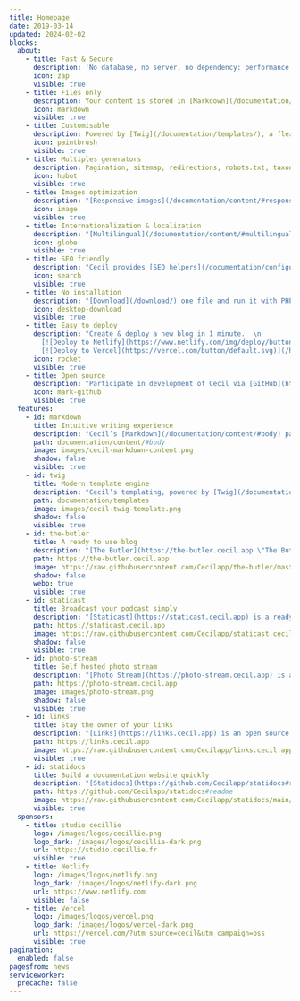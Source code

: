 ```yaml
---
title: Homepage
date: 2019-03-14
updated: 2024-02-02
blocks:
  about:
    - title: Fast & Secure
      description: 'No database, no server, no dependency: performance and security.'
      icon: zap
      visible: true
    - title: Files only
      description: Your content is stored in [Markdown](/documentation/content/#body) flat files with a [front matter](/documentation/content/#front-matter).
      icon: markdown
      visible: true
    - title: Customisable
      description: Powered by [Twig](/documentation/templates/), a flexible template engine, with [themes](/themes/) support.
      icon: paintbrush
      visible: true
    - title: Multiples generators
      description: Pagination, sitemap, redirections, robots.txt, taxonomies, RSS are generated automatically.
      icon: hubot
      visible: true
    - title: Images optimization
      description: "[Responsive images](/documentation/content/#responsive) are generated automatically, converted to [WebP](/documentation/content/#webp) and [compressed](/documentation/configuration/#assets) to reduce load time."
      icon: image
      visible: true
    - title: Internationalization & localization
      description: "[Multilingual](/documentation/content/#multilingual) capabilities with content localization and templates translation."
      icon: globe
      visible: true
    - title: SEO friendly
      description: "Cecil provides [SEO helpers](/documentation/configuration/#metatags) to generate Open Graph meta tags, structured data and more."
      icon: search
      visible: true
    - title: No installation
      description: "[Download](/download/) one file and run it with PHP."
      icon: desktop-download
      visible: true
    - title: Easy to deploy
      description: "Create & deploy a new blog in 1 minute.  \n
        [![Deploy to Netlify](https://www.netlify.com/img/deploy/button.svg)](/hosting/netlify/deploy/ \"Deploy to Netlify\") 
        [![Deploy to Vercel](https://vercel.com/button/default.svg)](/hosting/vercel/deploy/ \"Deploy to Vercel\")"
      icon: rocket
      visible: true
    - title: Open source
      description: "Participate in development of Cecil via [GitHub](https://github.com/Cecilapp/Cecil)."
      icon: mark-github
      visible: true
  features:
    - id: markdown
      title: Intuitive writing experience
      description: "Cecil’s [Markdown](/documentation/content/#body) parser provides a simple way to write your content. It’s easy to learn and easy to use."
      path: documentation/content/#body
      image: images/cecil-markdown-content.png
      shadow: false
      visible: true
    - id: twig
      title: Modern template engine
      description: "Cecil’s templating, powered by [Twig](/documentation/templates/), provides the easiest way to build any website: blog, portfolio, ecommerce, etc."
      path: documentation/templates
      image: images/cecil-twig-template.png
      shadow: false
      visible: true
    - id: the-butler
      title: A ready to use blog
      description: "[The Butler](https://the-butler.cecil.app \"The Butler’s website\") is a ready to use starter blog with a user friendly [CMS](https://v1.netlifycms.org), powered by Cecil."
      path: https://the-butler.cecil.app
      image: https://raw.githubusercontent.com/Cecilapp/the-butler/master/assets/images/cecil-preview.png
      shadow: false
      webp: true
      visible: true
    - id: staticast
      title: Broadcast your podcast simply
      description: "[Staticast](https://staticast.cecil.app) is a ready to use Progressive Web App to publish your podcast, with a RSS feed ready for syndication platforms, and a user friendly CMS."
      path: https://staticast.cecil.app
      image: https://raw.githubusercontent.com/Cecilapp/staticast.cecil.app/main/assets/staticast-preview.png
      shadow: false
      visible: true
    - id: photo-stream
      title: Self hosted photo stream
      description: "[Photo Stream](https://photo-stream.cecil.app) is a self hosted static website for your photos, with really goods loading performances."
      path: https://photo-stream.cecil.app
      image: images/photo-stream.png
      shadow: false
      visible: true
    - id: links
      title: Stay the owner of your links
      description: "[Links](https://links.cecil.app) is an open source Linktree alternative powered by Cecil, Tailwind CSS and Font Awesome."
      path: https://links.cecil.app
      image: https://raw.githubusercontent.com/Cecilapp/links.cecil.app/main/assets/preview.png
      visible: true
    - id: statidocs
      title: Build a documentation website quickly
      description: "[Statidocs](https://github.com/Cecilapp/statidocs#readme) is a powerful documentation starter on top of Cecil."
      path: https://github.com/Cecilapp/statidocs#readme
      image: https://raw.githubusercontent.com/Cecilapp/statidocs/main/screenshot.png
      visible: true
  sponsors:
    - title: studio cecillie
      logo: /images/logos/cecillie.png
      logo_dark: /images/logos/cecillie-dark.png
      url: https://studio.cecillie.fr
      visible: true
    - title: Netlify
      logo: /images/logos/netlify.png
      logo_dark: /images/logos/netlify-dark.png
      url: https://www.netlify.com
      visible: false
    - title: Vercel
      logo: /images/logos/vercel.png
      logo_dark: /images/logos/vercel-dark.png
      url: https://vercel.com/?utm_source=cecil&utm_campaign=oss
      visible: true
pagination:
  enabled: false
pagesfrom: news
serviceworker:
  precache: false
---
```

